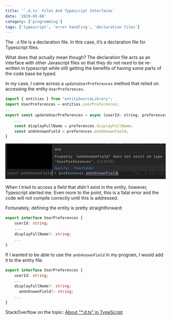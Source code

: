 ```yaml
---
title: '`.d.ts` Files And Typescript Interfaces'
date: '2019-03-08'
category: ['programming']
tags: ['typescript', 'error handling', 'declaration files']
---
```


The `.d` file is a declaration file. In this case, it’s a declaration file for Typescript files.

What does that actually mean though? The declaration file acts as an interface with other Javascript files so that they do not _need_ to be re-written in typescript while still getting the benefits of having _some_ parts of the code base be typed.

In my case, I came across a `updateUserPreferences` method that relied on accessing the entity `UserPreferences`.

```javascript
import { entities } from "entitySourceLibrary";
import UserPreferences = entities.userPreferences;
...
export const updateUserPreferences = async (userId: string, preferences: UserPreferences, referer: string): Promise<UserPreferences | undefined> => {
	...
	const displayFullName = preferences.displayFullName;
	const anUnknownField = preferences.anUnknownField;
}
```

![](./unknown-property-error.png)

When I tried to access a field that _didn’t_ exist in the entity, however, Typescript alerted me. Even more to the point, this is a fatal error and the code will not compile correctly until this is addressed.

Fortunately, defining the entity is pretty straightforward:

```typescript
export interface UserPreferences {
    userId: string;
    ...
    displayFullName?: string;
    ...
}
```

If I wanted to be able to use the `anUnknownField` in my program, I would add it to the entity file.

```typescript
export interface UserPreferences {
    userId: string;
    ...
    displayFullName?: string;
	  anUnknownField?: string;
    ...
}
```

StackOverflow on the topic: [About "\*.d.ts" in TypeScript](https://stackoverflow.com/questions/21247278/about-d-ts-in-typescript)
